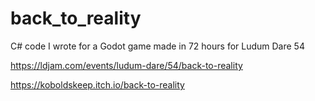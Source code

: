 # back_to_reality
C# code I wrote for a Godot game made in 72 hours for Ludum Dare 54

https://ldjam.com/events/ludum-dare/54/back-to-reality

https://koboldskeep.itch.io/back-to-reality
